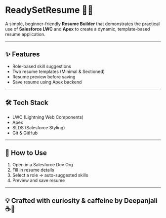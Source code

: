 # ReadySetResume 🧑‍💻

A simple, beginner-friendly **Resume Builder** that demonstrates the practical use of **Salesforce LWC** and **Apex** to create a dynamic, template-based resume application.

---

## ✨ Features
- Role-based skill suggestions
- Two resume templates (Minimal & Sectioned)
- Resume preview before saving
- Save resume using Apex backend

---

## 🛠 Tech Stack
- LWC (Lightning Web Components)
- Apex
- SLDS (Salesforce Styling)
- Git & GitHub

---

## 🚀 How to Use
1. Open in a Salesforce Dev Org
2. Fill in resume details
3. Select a role → auto-suggested skills
4. Preview and save resume

---

## 💡 Crafted with curiosity & caffeine by Deepanjali ☕🚀
